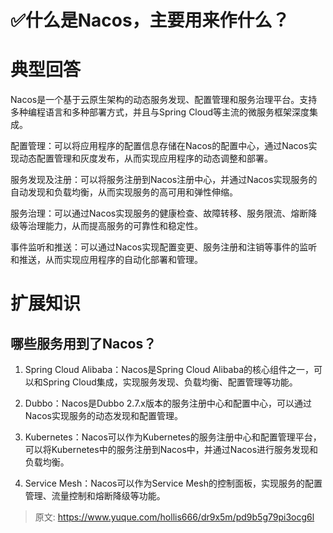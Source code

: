 # ✅什么是Nacos，主要用来作什么？


# 典型回答

Nacos是一个基于云原生架构的动态服务发现、配置管理和服务治理平台。支持多种编程语言和多种部署方式，并且与Spring Cloud等主流的微服务框架深度集成。

配置管理：可以将应用程序的配置信息存储在Nacos的配置中心，通过Nacos实现动态配置管理和灰度发布，从而实现应用程序的动态调整和部署。

服务发现及注册：可以将服务注册到Nacos注册中心，并通过Nacos实现服务的自动发现和负载均衡，从而实现服务的高可用和弹性伸缩。

服务治理：可以通过Nacos实现服务的健康检查、故障转移、服务限流、熔断降级等治理能力，从而提高服务的可靠性和稳定性。

事件监听和推送：可以通过Nacos实现配置变更、服务注册和注销等事件的监听和推送，从而实现应用程序的自动化部署和管理。


# 扩展知识


## 哪些服务用到了Nacos？

1. Spring Cloud Alibaba：Nacos是Spring Cloud Alibaba的核心组件之一，可以和Spring Cloud集成，实现服务发现、负载均衡、配置管理等功能。

2. Dubbo：Nacos是Dubbo 2.7.x版本的服务注册中心和配置中心，可以通过Nacos实现服务的动态发现和配置管理。

3. Kubernetes：Nacos可以作为Kubernetes的服务注册中心和配置管理平台，可以将Kubernetes中的服务注册到Nacos中，并通过Nacos进行服务发现和负载均衡。

4. Service Mesh：Nacos可以作为Service Mesh的控制面板，实现服务的配置管理、流量控制和熔断降级等功能。


> 原文: <https://www.yuque.com/hollis666/dr9x5m/pd9b5g79pi3ocg6l>